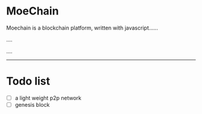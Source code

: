 # MoeChain

Moechain is a blockchain platform, written with javascript......

....

....

-----

# Todo list

 - [ ] a light weight p2p network
 - [ ] genesis block 